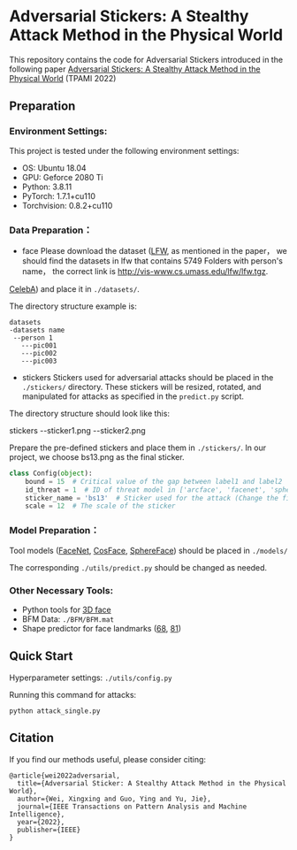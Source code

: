 # Adversarial Stickers: A Stealthy Attack Method in the Physical World
This repository contains the code for Adversarial Stickers introduced in the following paper
[Adversarial Stickers: A Stealthy Attack Method in the Physical World](https://ieeexplore.ieee.org/abstract/document/9779913) (TPAMI 2022)
## Preparation

### Environment Settings:

This project is tested under the following environment settings:
+ OS: Ubuntu 18.04
+ GPU: Geforce 2080 Ti
+ Python: 3.8.11
+ PyTorch: 1.7.1+cu110
+ Torchvision: 0.8.2+cu110

### Data Preparation：
+ face
Please download the dataset ([LFW](http://vis-www.cs.umass.edu/lfw/), as mentioned in the paper， we should find the datasets in lfw that contains 5749 Folders with person's name， the correct link is http://vis-www.cs.umass.edu/lfw/lfw.tgz.

[CelebA](http://mmlab.ie.cuhk.edu.hk/projects/CelebA.html)) and place it in ```./datasets/```.

The directory structure example is:
```
datasets
-datasets name
 --person 1
   ---pic001
   ---pic002
   ---pic003  
```
+ stickers
Stickers used for adversarial attacks should be placed in the `./stickers/` directory. These stickers will be resized, rotated, and manipulated for attacks as specified in the `predict.py` script.

The directory structure should look like this:

stickers
 --sticker1.png
 --sticker2.png

Prepare the pre-defined stickers and place them in ```./stickers/```. In our project, we choose bs13.png as the final sticker.
```python
class Config(object):
    bound = 15  # Critical value of the gap between label1 and label2
    id_threat = 1  # ID of threat model in ['arcface', 'facenet', 'sphereface', 'cosface']
    sticker_name = 'bs13'  # Sticker used for the attack (Change the figure name here)
    scale = 12  # The scale of the sticker
```

### Model Preparation：
Tool models ([FaceNet](https://github.com/timesler/facenet-pytorch), [CosFace](https://github.com/deepinsight/insightface/tree/master/recognition), [SphereFace](https://github.com/clcarwin/sphereface\_pytorch)) should be placed in ```./models/```

The corresponding ```./utils/predict.py``` should be changed as needed.

### Other Necessary Tools:
+ Python tools for [3D face](https://github.com/YadiraF/face3d/tree/master/face3d)
+ BFM Data: ```./BFM/BFM.mat```
+ Shape predictor for face landmarks ([68](https://github.com/r4onlyrishabh/facial-detection/tree/master/dataset), [81](https://github.com/codeniko/shape_predictor_81_face_landmarks))

## Quick Start
Hyperparameter settings: ```./utils/config.py```

Running this command for attacks:

```
python attack_single.py
```

## Citation
If you find our methods useful, please consider citing:
```
@article{wei2022adversarial,
  title={Adversarial Sticker: A Stealthy Attack Method in the Physical World},
  author={Wei, Xingxing and Guo, Ying and Yu, Jie},
  journal={IEEE Transactions on Pattern Analysis and Machine Intelligence},
  year={2022},
  publisher={IEEE}
}
```
